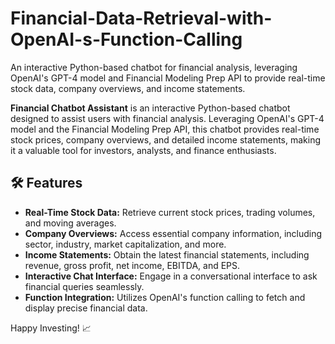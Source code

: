 # Financial-Data-Retrieval-with-OpenAI-s-Function-Calling
An interactive Python-based chatbot for financial analysis, leveraging OpenAI's GPT-4 model and Financial Modeling Prep API to provide real-time stock data, company overviews, and income statements.

**Financial Chatbot Assistant** is an interactive Python-based chatbot designed to assist users with financial analysis. Leveraging OpenAI's GPT-4 model and the Financial Modeling Prep API, this chatbot provides real-time stock prices, company overviews, and detailed income statements, making it a valuable tool for investors, analysts, and finance enthusiasts.

## 🛠 Features

- **Real-Time Stock Data:** Retrieve current stock prices, trading volumes, and moving averages.
- **Company Overviews:** Access essential company information, including sector, industry, market capitalization, and more.
- **Income Statements:** Obtain the latest financial statements, including revenue, gross profit, net income, EBITDA, and EPS.
- **Interactive Chat Interface:** Engage in a conversational interface to ask financial queries seamlessly.
- **Function Integration:** Utilizes OpenAI's function calling to fetch and display precise financial data.


Happy Investing! 📈
